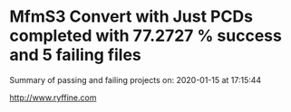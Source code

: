 # MfmS3 Convert with Just PCDs completed with 77.2727 % success and 5 failing files

Summary of passing and failing projects on: 2020-01-15 at 17:15:44

http://www.ryffine.com

